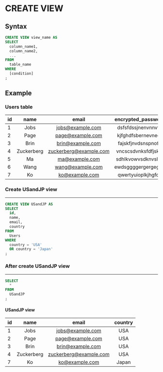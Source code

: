 # CREATE VIEW

## Syntax

```sql
CREATE VIEW view_name AS
SELECT
  column_name1,
  column_name2,
  ...
FROM
  table_name
WHERE
  [condition]
;
```

## Example

### Users table

| id | name       | email                  | encrypted_password | country |
|:---|:----------:| :---------------------:|:------------------:|:-------:|
| 1  | Jobs       | jobs@example.com       | dsfsfdssjnenvnnvfq | USA     |
| 2  | Page       | page@example.com       | kjfghdfsbernevnedr | USA     |
| 3  | Brin       | brin@example.com       | fajskfjnvdsnspnofe | USA     |
| 4  | Zuckerberg | zuckerberg@example.com | vncscsdvnksfdfjskw | USA     |
| 5  | Ma         | ma@example.com         | sdhlkvowvsdknvslvn | China   |
| 6  | Wang       | wang@example.com       | ewdsggggergergegge | China   |
| 7  | Ko         | ko@example.com         | qwertyuioplkjhgfds | Japan   |


### Create USandJP view
---

```sql
CREATE VIEW USandJP AS
SELECT
  id,
  name,
  email,
  country
FROM
  Users
WHERE
  country = 'USA'
  OR country = 'Japan'
;
```

### After create USandJP view
---

```sql
SELECT
  *
FROM
  USandJP
;
```

#### USandJP view

| id | name       | email                  | country |
|:---|:----------:| :---------------------:|:-------:|
| 1  | Jobs       | jobs@example.com       | USA     |
| 2  | Page       | page@example.com       | USA     |
| 3  | Brin       | brin@example.com       | USA     |
| 4  | Zuckerberg | zuckerberg@example.com | USA     |
| 7  | Ko         | ko@example.com         | Japan   |
